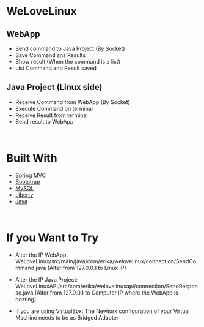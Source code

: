 # WeLoveLinux

  ## WebApp 
   - Send command to Java Project (By Socket)
   - Save Command ans Results
   - Show result (When the command is a list)
   - List Command and Result saved
   
   ## Java Project (Linux side)
   - Receive Command from WebApp (By Socket)
   - Execute Command on terminal
   - Receive Result from terminal 
   - Send result to WebApp 
   
   
   <br />
 
 # Built With
 - [Spring MVC](https://docs.spring.io/spring/docs/current/spring-framework-reference/web.html)
 - [Bootstrap](https://getbootstrap.com/)
 - [MySQL](https://www.mysql.com/)
 - [Liberty](https://www.ibm.com/support/knowledgecenter/en/SSEQTP_liberty/com.ibm.websphere.wlp.doc/ae/cwlp_about.html) 
 - [Java](https://www.ibm.com/developerworks/java/jdk/)
 
 <br />
   
   
# If you Want to Try

- Alter the IP WebApp: WeLoveLinux/src/main/java/com/erika/welovelinux/connection/SendCommand.java (Alter from 127.0.0.1 to Linux IP)
- Alter the IP Java Project: WeLoveLinuxAPI/src/com/erika/welovelinuxapi/connection/SendResponse.java (Alter from 127.0.0.1 to Computer IP where the WebApp is hosting)

- If you are using VirtualBox: The Newtork configuration of your Virtual Machine needs to be as Bridged Adapter
   
   
